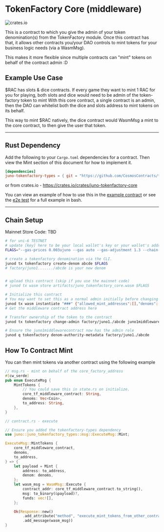# TokenFactory Core (middleware)

![crates.io](https://img.shields.io/crates/v/juno-tokenfactory-core.svg)

This is a contract to which you give the admin of your token denomination(s) from the TokenFactory module. Once this contract has that, it allows other contracts you/your DAO controls to mint tokens for your business logic needs (via a WasmMsg).

This makes it more flexible since multiple contracts can "mint" tokens on behalf of the contract admin :D

## Example Use Case

$RAC has slots & dice contracts. If every game they want to mint 1 RAC for you for playing, both slots and dice would need to be admin of the token-factory token to mint
With this core contract, a single contract is an admin, then the DAO can whitelist both the dice and slots address to mint tokens on its behalf.

This way to mint $RAC natively, the dice contract would WasmMsg a mint to the core contract, to then give the user that token.

---

## Rust Dependency

Add the following to your `Cargo.toml` dependencies for a contract. Then view the Mint section of this document for how to implement it.

```toml
[dependencies]
juno-tokenfactory-types = { git = "https://github.com/CosmosContracts/tokenfactory-contracts" }
```

or from crates.io - <https://crates.io/crates/juno-tokenfactory-core>

You can view an example of how to use this in the [example contract](https://github.com/CosmosContracts/tokenfactory-contracts/tree/main/contracts/tf_example/src) or see the [e2e test](https://github.com/CosmosContracts/tokenfactory-contracts/blob/main/e2e/core/test_e2e.sh) for a full example in bash.

---

## Chain Setup

Mainnet Store Code: TBD

```sh
# for uni-6 TESTNET
# update [key] here to be your local wallet's key or your wallet's address
FLAGS="--gas-prices 0.003ujuno --gas auto --gas-adjustment 1.3 --chain-id uni-6 --node https://juno-testnet-rpc.polkachu.com:443 --output json --from [key]"

# create a tokenfactory denomination via the CLI.
junod tx tokenfactory create-denom abcde $FLAGS
# factory/juno1......./abcde is your new denom


# upload this contract (skip if you use the mainnet code)
# junod tx wasm store artifacts/juno_tokenfactory_core.wasm $FLAGS

# Initialize this contract
# You may want to set this as a normal admin initially before changing its admin to a DAO
junod tx wasm instantiate "###" {"allowed_mint_addresses":[],"denoms":["factory/juno1./abcde"]} --label "tf-middlware" --admin [key] $FLAGS
# Get the middleware contract address here

# Transfer ownership of the token to the contract
junod tx tokenfactory change-admin factory/juno1./abcde juno1middlewarecontract $FLAGS

# Ensure the juno1middlewarecontract now has the admin role
junod q tokenfactory denom-authority-metadata factory/juno1./abcde
```

## How To Contract Mint

You can then mint tokens via another contract using the following example

```rust
// msg.rs - mint on behalf of the core_factory_address
#[cw_serde]
pub enum ExecuteMsg {
    MintTokens {
        // You could save this in state.rs on initialize.
        core_tf_middleware_contract: String,
        denoms: Vec<Coin>,
        to_address: String,
    },
}

// contract.rs - execute

// Ensure you added the tokenfactory-types dependency
use juno::juno_tokenfactory_types::msg::ExecuteMsg::Mint;

ExecuteMsg::MintTokens {
    core_tf_middleware_contract,
    denoms,
    to_address,
} => {
    let payload = Mint {
        address: to_address,
        denom: denoms,
    };
    let wasm_msg = WasmMsg::Execute {
        contract_addr: core_tf_middleware_contract.to_string(),
        msg: to_binary(&payload)?,
        funds: vec![],
    };

    Ok(Response::new()
        .add_attribute("method", "execute_mint_tokens_from_other_contract")
        .add_message(wasm_msg))
}
```
